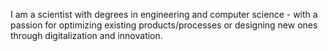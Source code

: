 I am a scientist with degrees in engineering and computer science - with a passion for optimizing existing products/processes or designing new ones through digitalization and innovation.

<!---
gtancev/gtancev is a ✨ special ✨ repository because its `README.md` (this file) appears on your GitHub profile.
You can click the Preview link to take a look at your changes.
--->
